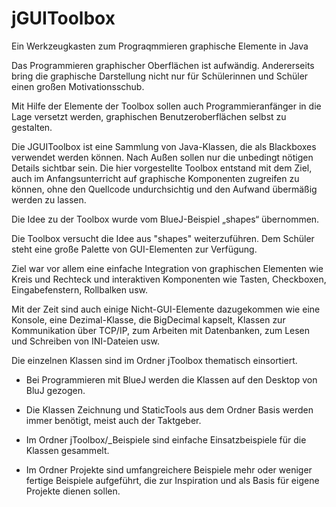 # jGUIToolbox
Ein Werkzeugkasten zum Prograqmmieren graphische Elemente in Java

Das Programmieren graphischer Oberflächen ist aufwändig.
Andererseits bring die graphische Darstellung nicht nur für Schülerinnen und Schüler einen großen Motivationsschub.

Mit Hilfe der Elemente der Toolbox sollen auch Programmieranfänger in die Lage versetzt werden, graphischen Benutzeroberflächen selbst zu gestalten.

Die JGUIToolbox ist eine Sammlung von Java-Klassen, die als Blackboxes verwendet werden können. Nach Außen sollen nur die unbedingt nötigen Details sichtbar sein. Die hier vorgestellte Toolbox entstand mit dem Ziel, auch im Anfangsunterricht auf graphische Komponenten zugreifen zu können, ohne den Quellcode undurchsichtig und den Aufwand übermäßig werden zu lassen.

Die Idee zu der Toolbox wurde vom BlueJ-Beispiel „shapes“ übernommen. 

Die Toolbox versucht die Idee aus "shapes" weiterzuführen. Dem Schüler steht eine große Palette von GUI-Elementen zur 
Verfügung. 

Ziel war vor allem eine einfache Integration von graphischen Elementen wie Kreis und Rechteck und interaktiven Komponenten wie Tasten, Checkboxen, Eingabefenstern, Rollbalken usw.

Mit der Zeit sind auch einige Nicht-GUI-Elemente dazugekommen wie eine Konsole, eine Dezimal-Klasse, die BigDecimal kapselt, Klassen zur Kommunikation über TCP/IP, zum Arbeiten mit Datenbanken, zum Lesen und Schreiben von INI-Dateien usw.  

Die einzelnen Klassen sind im Ordner jToolbox thematisch einsortiert. 

* Bei Programmieren mit BlueJ werden die Klassen auf den Desktop von BluJ gezogen.

* Die Klassen Zeichnung und StaticTools aus dem Ordner Basis werden immer benötigt, meist auch der Taktgeber.

* Im Ordner jToolbox/_Beispiele sind  einfache Einsatzbeispiele für die Klassen gesammelt. 

* Im Ordner Projekte sind umfangreichere Beispiele mehr oder weniger fertige Beispiele aufgeführt, die zur Inspiration und als Basis für eigene Projekte dienen sollen.





